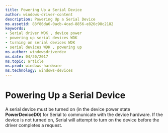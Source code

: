 ```yaml
---
title: Powering Up a Serial Device
author: windows-driver-content
description: Powering Up a Serial Device
ms.assetid: 83f86da6-0acb-4cad-8856-e826c98c2182
keywords:
- Serial driver WDK , device power
- powering up serial devices WDK
- turning on serial devices WDK
- serial devices WDK , powering up
ms.author: windowsdriverdev
ms.date: 04/20/2017
ms.topic: article
ms.prod: windows-hardware
ms.technology: windows-devices
---
```


# Powering Up a Serial Device





A serial device must be turned on (in the device power state **PowerDeviceD0**) for Serial to communicate with the device hardware. If the device is not turned on, Serial will attempt to turn on the device before the driver completes a request.

 

 





